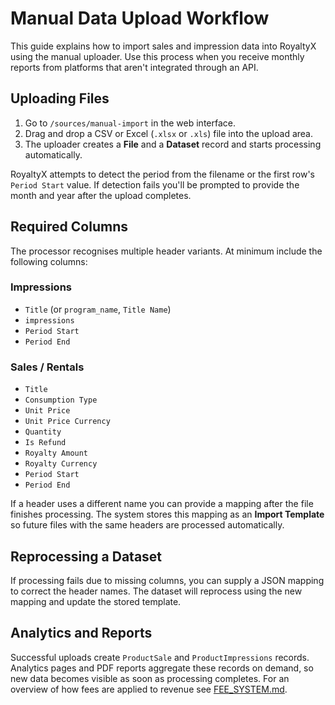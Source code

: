 # Manual Data Upload Workflow

This guide explains how to import sales and impression data into RoyaltyX using the manual uploader. Use this process when you receive monthly reports from platforms that aren't integrated through an API.

## Uploading Files
1. Go to `/sources/manual-import` in the web interface.
2. Drag and drop a CSV or Excel (`.xlsx` or `.xls`) file into the upload area.
3. The uploader creates a **File** and a **Dataset** record and starts processing automatically.

RoyaltyX attempts to detect the period from the filename or the first row's `Period Start` value. If detection fails you'll be prompted to provide the month and year after the upload completes.

## Required Columns
The processor recognises multiple header variants. At minimum include the following columns:

### Impressions
- `Title` (or `program_name`, `Title Name`)
- `impressions`
- `Period Start`
- `Period End`

### Sales / Rentals
- `Title`
- `Consumption Type`
- `Unit Price`
- `Unit Price Currency`
- `Quantity`
- `Is Refund`
- `Royalty Amount`
- `Royalty Currency`
- `Period Start`
- `Period End`

If a header uses a different name you can provide a mapping after the file finishes processing. The system stores this mapping as an **Import Template** so future files with the same headers are processed automatically.

## Reprocessing a Dataset
If processing fails due to missing columns, you can supply a JSON mapping to correct the header names. The dataset will reprocess using the new mapping and update the stored template.

## Analytics and Reports
Successful uploads create `ProductSale` and `ProductImpressions` records. Analytics pages and PDF reports aggregate these records on demand, so new data becomes visible as soon as processing completes.
For an overview of how fees are applied to revenue see
[FEE_SYSTEM.md](FEE_SYSTEM.md).



